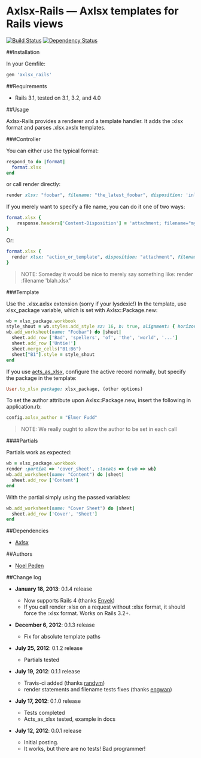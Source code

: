 Axlsx-Rails &mdash; Axlsx templates for Rails views
===================================================

[![Build Status](https://secure.travis-ci.org/straydogstudio/axlsx_rails.png?branch=master)](http://travis-ci.org/straydogstudio/axlsx_rails)
[![Dependency Status](https://gemnasium.com/straydogstudio/axlsx_rails.png?branch=master)](https://gemnasium.com/straydogstudio/axlsx_rails)

##Installation

In your Gemfile:

```ruby
gem 'axlsx_rails'
```

##Requirements

* Rails 3.1, tested on 3.1, 3.2, and 4.0

##Usage

Axlsx-Rails provides a renderer and a template handler. It adds the :xlsx format and parses .xlsx.axslx templates.

###Controller

You can either use the typical format:

```ruby
respond_to do |format|
  format.xlsx
end
```

or call render directly:

```ruby
render xlsx: "foobar", filename: "the_latest_foobar", disposition: 'inline'
```

If you merely want to specify a file name, you can do it one of two ways:

```ruby
format.xlsx {
	response.headers['Content-Disposition'] = 'attachment; filename="my_new_filename.xlsx"'
}
```
Or:

```ruby
format.xlsx {
  render xlsx: "action_or_template", disposition: "attachment", filename: "my_new_filename.xlsx"
}
```

> NOTE: Someday it would be nice to merely say something like:
	render :filename 'blah.xlsx"

###Template

Use the .xlsx.axlsx extension (sorry if your lysdexic!) In the template, use xlsx_package variable, which is set with Axlsx::Package.new:

```ruby
wb = xlsx_package.workbook
style_shout = wb.styles.add_style sz: 16, b: true, alignment: { horizontal: :center }
wb.add_worksheet(name: "Foobar") do |sheet|
  sheet.add_row ['Bad', 'spellers', 'of', 'the', 'world', '...']
  sheet.add_row ['Untie!']
  sheet.merge_cells("B1:B6")
  sheet["B1"].style = style_shout
end
```

If you use [acts_as_xlsx](https://github.com/randym/acts_as_xlsx), configure the active record normally, but specify the package in the template:

```ruby
User.to_xlsx package: xlsx_package, (other options)
```

To set the author attribute upon Axlsx::Package.new, insert the following in application.rb:

```ruby
config.axlsx_author = "Elmer Fudd"
```

> NOTE: We really ought to allow the author to be set in each call

####Partials

Partials work as expected:

```ruby
wb = xlsx_package.workbook
render :partial => 'cover_sheet', :locals => {:wb => wb}
wb.add_worksheet(name: "Content") do |sheet|
  sheet.add_row ['Content']
end
```

With the partial simply using the passed variables:

```ruby
wb.add_worksheet(name: "Cover Sheet") do |sheet|
  sheet.add_row ['Cover', 'Sheet']
end
```

##Dependencies

- [Axlsx](https://github.com/randym/axlsx)

##Authors

* [Noel Peden](https://github.com/straydogstudio)

##Change log

- **January 18, 2013**: 0.1.4 release
  - Now supports Rails 4 (thanks [Envek](https://github.com/Envek))
  - If you call render :xlsx on a request without :xlsx format, it should force the :xlsx format. Works on Rails 3.2+.

- **December 6, 2012**: 0.1.3 release
  - Fix for absolute template paths

- **July 25, 2012**: 0.1.2 release
	- Partials tested

- **July 19, 2012**: 0.1.1 release
	- Travis-ci added (thanks [randym](https://github.com/randym))
	- render statements and filename tests fixes (thanks [engwan](https://github.com/engwan))

- **July 17, 2012**: 0.1.0 release
	- Tests completed
	- Acts_as_xlsx tested, example in docs

- **July 12, 2012**: 0.0.1 release
	- Initial posting.
	- It works, but there are no tests! Bad programmer!
